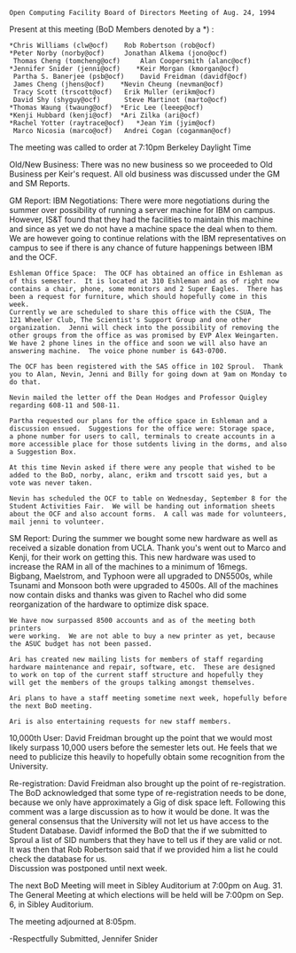 
	Open Computing Facility Board of Directors Meeting of Aug. 24, 1994

Present at this meeting (BoD Members denoted by a *) :

	*Chris Williams (clw@ocf)	 Rob Robertson (rob@ocf)
	*Peter Norby (norby@ocf)	 Jonathan Alkema (jono@ocf)
	 Thomas Cheng (tomcheng@ocf)	 Alan Coopersmith (alanc@ocf)
	*Jennifer Snider (jenni@ocf)	*Keir Morgan (kmorgan@ocf)
	 Partha S. Banerjee (psb@ocf)	 David Freidman (davidf@ocf)
	 James Cheng (jhens@ocf)	*Nevin Cheung (nevman@ocf)
	 Tracy Scott (trscott@ocf)	 Erik Muller (erikm@ocf)
	 David Shy (shyguy@ocf)		 Steve Martinot (marto@ocf)
	*Thomas Waung (twaung@ocf)	*Eric Lee (leeep@ocf)
	*Kenji Hubbard (kenji@ocf)	*Ari Zilka (ari@ocf)
	*Rachel Yotter (raytrace@ocf)	*Jean Yim (jyim@ocf)
	 Marco Nicosia (marco@ocf)	 Andrei Cogan (coganman@ocf)

The meeting was called to order at 7:10pm Berkeley Daylight Time

Old/New Business: 
	There was no new business so we proceeded to Old Business per
	Keir's request.  All old business was discussed under the GM and SM 
	Reports.

GM Report:
	IBM Negotiations: There were more negotiations during the summer over
	possibility of running a server machine for IBM on campus.  However,
	IS&T found that they had the facilities to maintain this machine and
	since as yet we do not have a machine space the deal when to them.  We
	are however going to continue relations with the IBM representatives on
	campus to see if there is any chance of future happenings between IBM
	and the OCF.

	Eshleman Office Space:  The OCF has obtained an office in Eshleman as
	of this semester.  It is located at 310 Eshleman and as of right now
	contains a chair, phone, some monitors and 2 Super Eagles.  There has
	been a request for furniture, which should hopefully come in this week.
	Currently we are scheduled to share this office with the CSUA, The
	121 Wheeler Club, The Scientist's Support Group and one other 
	organization.  Jenni will check into the possibility of removing the
	other groups from the office as was promised by EVP Alex Weingarten.
	We have 2 phone lines in the office and soon we will also have an
	answering machine.  The voice phone number is 643-0700.

	The OCF has been registered with the SAS office in 102 Sproul.  Thank
	you to Alan, Nevin, Jenni and Billy for going down at 9am on Monday to
	do that.

	Nevin mailed the letter off the Dean Hodges and Professor Quigley 
	regarding 608-11 and 508-11.  

	Partha requested our plans for the office space in Eshleman and a
	discussion ensued.  Suggestions for the office were: Storage space,
	a phone number for users to call, terminals to create accounts in a
	more accessible place for those sutdents living in the dorms, and also
	a Suggestion Box.

	At this time Nevin asked if there were any people that wished to be
	added to the BoD, norby, alanc, erikm and trscott said yes, but a 
	vote was never taken.

	Nevin has scheduled the OCF to table on Wednesday, September 8 for the
	Student Activities Fair.  We will be handing out information sheets 
	about the OCF and also account forms.  A call was made for volunteers, 
	mail jenni to volunteer.

SM Report:
	During the summer we bought some new hardware as well as received a
	sizable donation from UCLA.  Thank you's went out to Marco and Kenji,
	for their work on getting this.  This new hardware was used to 
	increase the RAM in all of the machines to a minimum of 16megs.  
	Bigbang, Maelstrom, and Typhoon were all upgraded to DN5500s, while
	Tsunami and Monsoon both were upgraded to 4500s.  All of the machines
	now contain disks and thanks was given to Rachel who did some 
	reorganization of the hardware to optimize disk space.

	We have now surpassed 8500 accounts and as of the meeting both printers
	were working.  We are not able to buy a new printer as yet, because 
	the ASUC budget has not been passed.

	Ari has created new mailing lists for members of staff regarding
	hardware maintenance and repair, software, etc.  These are designed
	to work on top of the current staff structure and hopefully they 
	will get the members of the groups talking amongst themselves.

	Ari plans to have a staff meeting sometime next week, hopefully before
	the next BoD meeting.

	Ari is also entertaining requests for new staff members.

10,000th User:
	David Freidman brought up the point that we would most likely surpass
	10,000 users before the semester lets out.  He feels that we need to
	publicize this heavily to hopefully obtain some recognition from the
	University.

Re-registration:
	David Freidman also brought up the point of re-registration.  The BoD
	acknowledged that some type of re-registration needs to be done, 
	because we only have approximately a Gig of disk space left. Following
	this comment was a large discussion as to how it would be done.  It
	was the general consensus that the University will not let us have
	access to the Student Database.  Davidf informed the BoD that the
	if we submitted to Sproul a list of SID numbers that they have to tell
	us if they are valid or not.  It was then that Rob Robertson said that
	if we provided him a list he could check the database for us.  
	Discussion was postponed until next week.

The next BoD Meeting will meet in Sibley Auditorium at 7:00pm on Aug. 31.
The General Meeting at which elections will be held will be 7:00pm on Sep. 6,
in Sibley Auditorium.

The meeting adjourned at 8:05pm.


-Respectfully Submitted,
  Jennifer Snider

